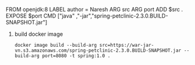 FROM openjdk:8
LABEL author = Naresh
ARG src
ARG port
ADD $src .
EXPOSE $port 
CMD ["java" ,"-jar","spring-petclinic-2.3.0.BUILD-SNAPSHOT.jar"]


1. build docker image 
   ```
   docker image build --build-arg src=https://war-jar-vn.s3.amazonaws.com/spring-petclinic-2.3.0.BUILD-SNAPSHOT.jar --build-arg port=8080 -t spring:1.0 .
   ```